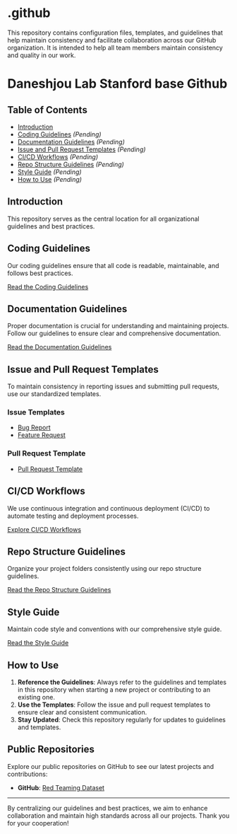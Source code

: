 # .github

This repository contains configuration files, templates, and guidelines that help maintain consistency and facilitate collaboration across our GitHub organization. It is intended to help all team members maintain consistency and quality in our work.


# Daneshjou Lab Stanford base Github

## Table of Contents
- [Introduction](#introduction) 
- [Coding Guidelines](#coding-guidelines) _(Pending)_
- [Documentation Guidelines](#documentation-guidelines) _(Pending)_
- [Issue and Pull Request Templates](#issue-and-pull-request-templates) _(Pending)_
- [CI/CD Workflows](#cicd-workflows) _(Pending)_
- [Repo Structure Guidelines](#folder-structure-guidelines) _(Pending)_
- [Style Guide](#style-guide) _(Pending)_
- [How to Use](#how-to-use) _(Pending)_

## Introduction
This repository serves as the central location for all organizational guidelines and best practices.

## Coding Guidelines
Our coding guidelines ensure that all code is readable, maintainable, and follows best practices.

[Read the Coding Guidelines](docs/coding_guidelines.md)

## Documentation Guidelines
Proper documentation is crucial for understanding and maintaining projects. Follow our guidelines to ensure clear and comprehensive documentation.

[Read the Documentation Guidelines](docs/documentation_guidelines.md)

## Issue and Pull Request Templates
To maintain consistency in reporting issues and submitting pull requests, use our standardized templates.

### Issue Templates
- [Bug Report](ISSUE_TEMPLATE/bug_report.md)
- [Feature Request](ISSUE_TEMPLATE/feature_request.md)

### Pull Request Template
- [Pull Request Template](PULL_REQUEST_TEMPLATE.md)

## CI/CD Workflows
We use continuous integration and continuous deployment (CI/CD) to automate testing and deployment processes.

[Explore CI/CD Workflows](workflows/)

## Repo Structure Guidelines
Organize your project folders consistently using our repo structure guidelines.

[Read the Repo Structure Guidelines](https://github.com/DaneshjouLab/.github/blob/main/docs/repo_structure.md)

## Style Guide
Maintain code style and conventions with our comprehensive style guide.

[Read the Style Guide](docs/style_guide.md)

## How to Use
1. **Reference the Guidelines**: Always refer to the guidelines and templates in this repository when starting a new project or contributing to an existing one.
2. **Use the Templates**: Follow the issue and pull request templates to ensure clear and consistent communication.
3. **Stay Updated**: Check this repository regularly for updates to guidelines and templates.



## Public Repositories
Explore our public repositories on GitHub to see our latest projects and contributions:
- **GitHub**: [Red Teaming Dataset](https://github.com/DaneshjouLab/Red-Teaming-Dataset)

---

By centralizing our guidelines and best practices, we aim to enhance collaboration and maintain high standards across all our projects. Thank you for your cooperation!
